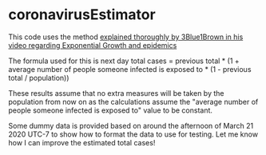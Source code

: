 # coronavirusEstimator
This code uses the method [explained thoroughly by 3Blue1Brown in his video regarding Exponential Growth and epidemics](https://www.youtube.com/watch?v=Kas0tIxDvrg)

The formula used for this is next day total cases = previous total * (1 + average number of people someone infected is exposed to * (1 - previous total / population))

These results assume that no extra measures will be taken by the population from now on as the calculations assume the "average number of people someone infected is exposed to" value to be constant.

Some dummy data is provided based on around the afternoon of March 21 2020 UTC-7 to show how to format the data to use for testing. Let me know how I can improve the estimated total cases!